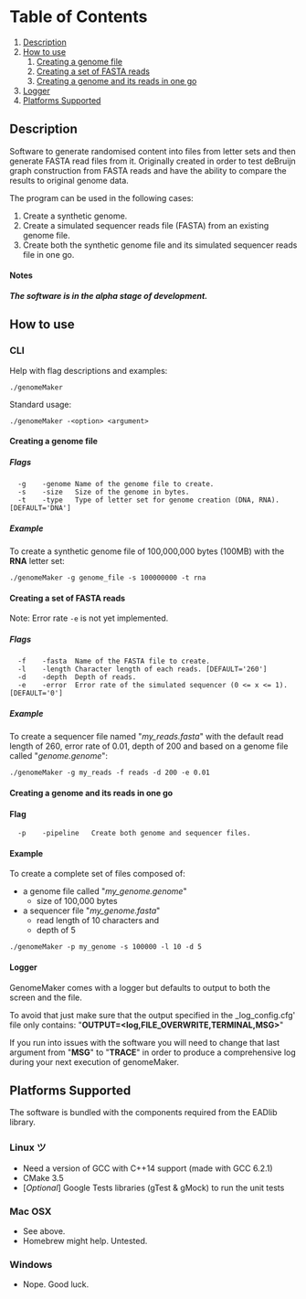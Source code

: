 # Table of Contents
1. [Description](#description)
2. [How to use](#how-to-use)
   1. [Creating a genome file](#creating-a-genome-file)
   2. [Creating a set of FASTA reads](#creating-a-set-of-FASTA-reads)
   3. [Creating a genome and its reads in one go](#creating-a-genome-and-its-reads-in-one-go)
3. [Logger](#logger)
4. [Platforms Supported](#platforms-supported)

## Description ##

Software to generate randomised content into files from letter sets and then
generate FASTA read files from it. Originally created in order to test 
deBruijn graph construction from FASTA reads and have the ability to compare
the results to original genome data.

The program can be used in the following cases:

1. Create a synthetic genome.
2. Create a simulated sequencer reads file (FASTA)
    from an existing genome file.
3. Create both the synthetic genome file and its
    simulated sequencer reads file in one go.


#### Notes ####
___The software is in the alpha stage of development.___

## How to use ##
### CLI ###
Help with flag descriptions and examples:
~~~~
./genomeMaker
~~~~
Standard usage: 
~~~~
./genomeMaker -<option> <argument>
~~~~

#### Creating a genome file ####
##### Flags #####
~~~~
  -g	-genome	Name of the genome file to create.
  -s	-size	Size of the genome in bytes.
  -t	-type	Type of letter set for genome creation (DNA, RNA).	[DEFAULT='DNA']
~~~~

##### Example #####
To create a synthetic genome file of 100,000,000 bytes (100MB) with the __RNA__ letter set:
~~~~
./genomeMaker -g genome_file -s 100000000 -t rna
~~~~
    
#### Creating a set of FASTA reads ####
Note: Error rate ````-e```` is not yet implemented.
##### Flags #####
~~~~
  -f	-fasta	Name of the FASTA file to create.
  -l	-length	Character length of each reads.	[DEFAULT='260']
  -d	-depth	Depth of reads.
  -e	-error	Error rate of the simulated sequencer (0 <= x <= 1).	[DEFAULT='0']
~~~~

##### Example #####
To create a sequencer file named "_my_reads.fasta_" with the default read length
of 260, error rate of 0.01, depth of 200 and based on a genome file
called "_genome.genome_":
~~~~
./genomeMaker -g my_reads -f reads -d 200 -e 0.01
~~~~
    
#### Creating a genome and its reads in one go ####
#### Flag ####
~~~~
  -p	-pipeline	Create both genome and sequencer files.
~~~~

#### Example ####
To create a complete set of files composed of:
- a genome file called "_my_genome.genome_"
  - size of 100,000 bytes
- a sequencer file "_my_genome.fasta_"
  - read length of 10 characters and
  - depth of 5
~~~~
./genomeMaker -p my_genome -s 100000 -l 10 -d 5
~~~~

#### Logger ####
GenomeMaker comes with a logger but defaults to output to both the screen and the file.

To avoid that just make sure that the output specified in the _log_config.cfg' file only contains:
"__OUTPUT=\<log,FILE_OVERWRITE,TERMINAL,MSG\>__"

If you run into issues with the software you will need to change that last argument from "__MSG__" to "__TRACE__" in order to produce a comprehensive log during your next execution of genomeMaker.

## Platforms Supported ##
The software is bundled with the components required from the EADlib library.

### Linux ツ ###
- Need a version of GCC with C++14 support (made with GCC 6.2.1)
- CMake 3.5
- [_Optional_] Google Tests libraries (gTest & gMock) to run the unit tests

### Mac OSX ###

- See above.
- Homebrew might help. Untested.
 
### Windows ###

- Nope. Good luck.